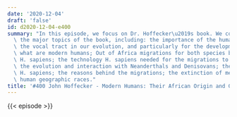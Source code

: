 ```yaml
---
date: '2020-12-04'
draft: 'false'
id: d2020-12-04-e400
summary: "In this episode, we focus on Dr. Hoffecker\u2019s book. We cover some of\
  \ the major topics of the book, including: the importance of the human hand and\
  \ the vocal tract in our evolution, and particularly for the development of culture;\
  \ what are modern humans; Out of Africa migrations for both species before and after\
  \ H. sapiens; the technology H. sapiens needed for the migrations to be possible;\
  \ the evolution and interaction with Neanderthals and Denisovans; the origins of\
  \ H. sapiens; the reasons behind the migrations; the extinction of megafauna; and\
  \ human geographic races."
title: '#400 John Hoffecker - Modern Humans: Their African Origin and Global Dispersal'
---
```

{{< episode >}}
